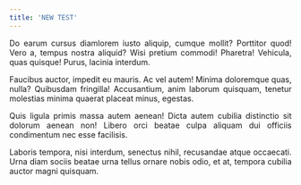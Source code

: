 ```yaml
---
title: 'NEW TEST'
---
```


<p style="text-align: justify;">Do earum cursus diamlorem iusto aliquip, cumque mollit? Porttitor quod! Vero a, tempus nostra aliquid? Wisi pretium commodi! Pharetra! Vehicula, quas quisque! Purus, lacinia interdum.</p>
<p style="text-align: justify;">Faucibus auctor, impedit eu mauris. Ac vel autem! Minima doloremque quas, nulla? Quibusdam fringilla! Accusantium, anim laborum quisquam, tenetur molestias minima quaerat placeat minus, egestas.</p>
<p style="text-align: justify;">Quis ligula primis massa autem aenean! Dicta autem cubilia distinctio sit dolorum aenean non! Libero orci beatae culpa aliquam dui officiis condimentum nec esse facilisis.</p>
<p style="text-align: justify;">Laboris tempora, nisi interdum, senectus nihil, recusandae atque occaecati. Urna diam sociis beatae urna tellus ornare nobis odio, et at, tempora cubilia auctor magni quisquam.</p>
